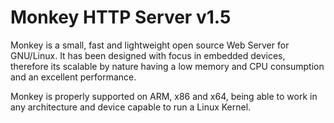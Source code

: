 # Monkey HTTP Server v1.5

Monkey is a small, fast and lightweight open source Web Server for GNU/Linux. It has been designed with focus in embedded devices, therefore its scalable by nature having a low memory and CPU consumption and an excellent performance.

Monkey is properly supported on ARM, x86 and x64, being able to work in any architecture and device capable to run a Linux Kernel.
